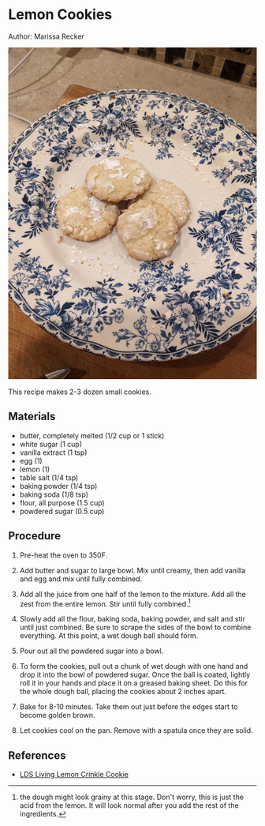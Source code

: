# Lemon Cookies

Author: Marissa Recker

![](images/lemon-cookies.jpg)

This recipe makes 2-3 dozen small cookies.

## Materials

- butter, completely melted (1/2 cup or 1 stick)
- white sugar (1 cup)
- vanilla extract (1 tsp)
- egg (1)
- lemon (1)
- table salt (1/4 tsp)
- baking powder (1/4 tsp)
- baking soda (1/8 tsp)
- flour, all purpose (1.5 cup)
- powdered sugar (0.5 cup)

## Procedure

1. Pre-heat the oven to 350F.

2. Add butter and sugar to large bowl.  Mix until creamy, then add vanilla and egg and mix until fully combined.

3. Add all the juice from one half of the lemon to the mixture.  Add all the zest from the entire lemon.  Stir until fully combined.[^1]

4. Slowly add all the flour, baking soda, baking powder, and salt and stir until just combined.  Be sure to scrape the sides of the bowl to combine everything.  At this point, a wet dough ball should form.

5. Pour out all the powdered sugar into a bowl.

6. To form the cookies, pull out a chunk of wet dough with one hand and drop it into the bowl of powdered sugar.  Once the ball is coated, lightly roll it in your hands and place it on a greased baking sheet.  Do this for the whole dough ball, placing the cookies about 2 inches apart.

7. Bake for 8-10 minutes.  Take them out just before the edges start to become golden brown.

8. Let cookies cool on the pan.  Remove with a spatula once they are solid.

[^1]: the dough might look grainy at this stage.  Don't worry, this is just the acid from the lemon.  It will look normal after you add the rest of the ingredients.

## References

- [LDS Living Lemon Crinkle Cookie](https://www.ldsliving.com/lds-living-lemon-crinkle-cookie/s/64185)
